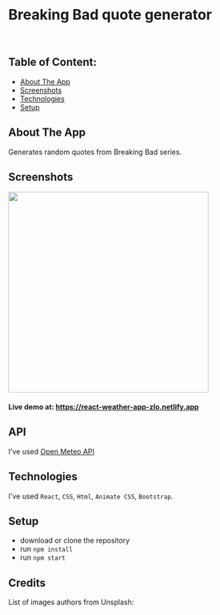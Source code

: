 <h1>Breaking Bad quote generator</h1>
<br>

## Table of Content:

- [About The App](#about-the-app)
- [Screenshots](#screenshots)
- [Technologies](#technologies)
- [Setup](#setup)

## About The App
Generates random quotes from Breaking Bad series.

## Screenshots
<p>
  <img src='https://github.com/ZvonimirZlo/weather-app/assets/104101182/97a1d07a-7a5c-4cae-a251-de7d78ae6e81' width="400">
</p>
<h4>Live demo at: <a href='https://react-weather-app-zlo.netlify.app'>https://react-weather-app-zlo.netlify.app</a></h4>

## API
I've used <a href='https://open-meteo.com'>Open Meteo API</a>

## Technologies
I've used `React`, `CSS`, `Html`, `Animate CSS`, `Bootstrap`.

## Setup
- download or clone the repository
- run `npm install`
- run `npm start`


## Credits
List of images authors from Unsplash:



